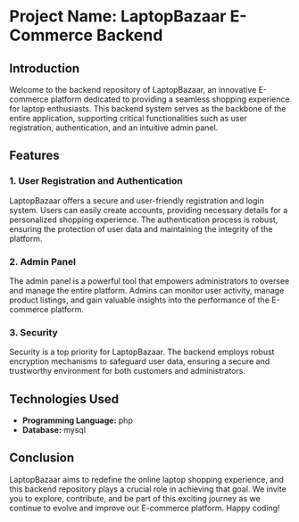 # Project Name: LaptopBazaar E-Commerce Backend

## Introduction

Welcome to the backend repository of LaptopBazaar, an innovative E-commerce platform dedicated to providing a seamless shopping experience for laptop enthusiasts. This backend system serves as the backbone of the entire application, supporting critical functionalities such as user registration, authentication, and an intuitive admin panel.

## Features

### 1. User Registration and Authentication

LaptopBazaar offers a secure and user-friendly registration and login system. Users can easily create accounts, providing necessary details for a personalized shopping experience. The authentication process is robust, ensuring the protection of user data and maintaining the integrity of the platform.

### 2. Admin Panel

The admin panel is a powerful tool that empowers administrators to oversee and manage the entire platform. Admins can monitor user activity, manage product listings, and gain valuable insights into the performance of the E-commerce platform.

### 3. Security

Security is a top priority for LaptopBazaar. The backend employs robust encryption mechanisms to safeguard user data, ensuring a secure and trustworthy environment for both customers and administrators.

## Technologies Used

- **Programming Language:** php
- **Database:** mysql

## Conclusion

LaptopBazaar aims to redefine the online laptop shopping experience, and this backend repository plays a crucial role in achieving that goal. We invite you to explore, contribute, and be part of this exciting journey as we continue to evolve and improve our E-commerce platform. Happy coding!

